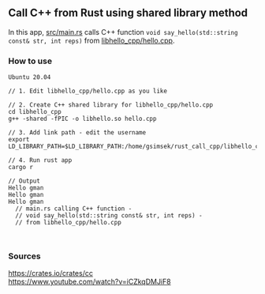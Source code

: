 ## Call C++ from Rust using shared library method

In this app, [src/main.rs](https://github.com/simsekgokhan/rust_call_cpp_so/blob/main/src/main.rs) calls C++ function `void say_hello(std::string const& str, int reps)` from [libhello_cpp/hello.cpp](https://github.com/simsekgokhan/rust_call_cpp_so/blob/main/libhello_cpp/hello.cpp).
  
  
### How to use  

```
Ubuntu 20.04

// 1. Edit libhello_cpp/hello.cpp as you like

// 2. Create C++ shared library for libhello_cpp/hello.cpp 
cd libhello_cpp
g++ -shared -fPIC -o libhello.so hello.cpp 

// 3. Add link path - edit the username
export LD_LIBRARY_PATH=$LD_LIBRARY_PATH:/home/gsimsek/rust_call_cpp/libhello_cpp/

// 4. Run rust app
cargo r

// Output
Hello gman
Hello gman
Hello gman
  // main.rs calling C++ function -
  // void say_hello(std::string const& str, int reps) -
  // from libhello_cpp/hello.cpp 



```

### Sources
https://crates.io/crates/cc  
https://www.youtube.com/watch?v=iCZkqDMJiF8  

